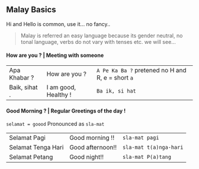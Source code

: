 
## Malay Basics

Hi and Hello is common, use it... no fancy..

> Malay is referred an easy language because its gender neutral, no tonal language, verbs do not vary with tenses etc. we will see...


#### How are you ? | Meeting with someone

|   |    |   |
| - |  - | - |
|  Apa Khabar ?     | How are you ? | `A Pe Ka Ba ?` pretened no H and R, e = short `a`    |
| Baik, sihat .    | I am good, Healthy ! | `Ba ik, si hat`      |
 

#### Good Morning ? | Regular Greetings of the day !

`selamat = goood`  Pronounced as `sla-mat`

|   |    |   |
| - |  - | - |
|  Selamat Pagi      | Good morning !!  | `sla-mat pagi`         |
| Selamat Tenga Hari | Good afternoon!! | `sla-mat t(a)nga-hari` |
| Selamat Petang     | Good night!! | `sla-mat P(a)tang`         |

